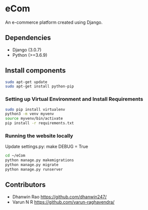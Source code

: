 # eCom

An e-commerce platform created using Django.

## Dependencies
- Django (3.0.7)
- Python (>=3.6.9)

## Install components
```bash
sudo apt-get update
sudo apt-get install python-pip 
```

### Setting up Virtual Environment and Install Requirements
```bash
sudo pip install virtualenv
python3 -m venv myvenv
source myvenv/bin/activate
pip install -r requirements.txt
```

### Running the website locally

Update settings.py: make DEBUG = True
  
```bash
cd ~/eCom
python manage.py makemigrations
python manage.py migrate
python manage.py runserver
```


## Contributors
- Dhanwin Rao  https://github.com/dhanwin247/
- Varun N R    https://github.com/varun-raghavendra/
